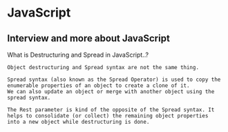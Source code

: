 # JavaScript
Interview and more about JavaScript
--------------------------------------------------------------------------------------

What is Destructuring and Spread in JavaScript..?
    
    Object destructuring and Spread syntax are not the same thing.

    Spread syntax (also known as the Spread Operator) is used to copy the enumerable properties of an object to create a clone of it.
    We can also update an object or merge with another object using the spread syntax.

    The Rest parameter is kind of the opposite of the Spread syntax. It helps to consolidate (or collect) the remaining object properties
    into a new object while destructuring is done.
    
 

